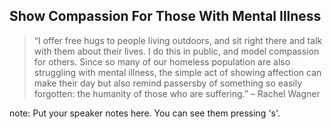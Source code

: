 ##  Show Compassion For Those With Mental Illness

> “I offer free hugs to people living outdoors, and sit right there
> and talk with them about their lives. I do this in public, and model
> compassion for others. Since so many of our homeless population are
> also struggling with mental illness, the simple act of showing
> affection can make their day but also remind passersby of something
> so easily forgotten: the humanity of those who are suffering.” –
> Rachel Wagner 

note:
    Put your speaker notes here.
    You can see them pressing 's'.
